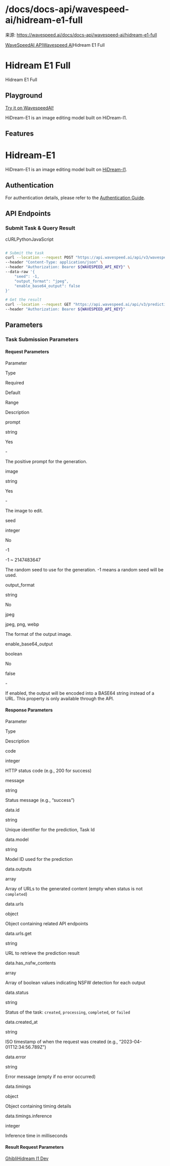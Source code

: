 # /docs/docs-api/wavespeed-ai/hidream-e1-full

来源: https://wavespeed.ai/docs/docs-api/wavespeed-ai/hidream-e1-full

[WaveSpeedAI API](/docs/docs-api/webhooks "WaveSpeedAI API")[Wavespeed AI](/docs/docs-api/wavespeed-ai/any-llm "Wavespeed AI")Hidream E1 Full

# Hidream E1 Full

Hidream E1 Full

## Playground[](#playground)

[Try it on WavespeedAI!](https://wavespeed.ai/models/wavespeed-ai/hidream-e1-full)

HiDream-E1 is an image editing model built on HiDream-I1.

## Features[](#features)

# Hidream-E1

HiDream-E1 is an image editing model built on [HiDream-I1](https://github.com/HiDream-ai/HiDream-I1).

## Authentication[](#authentication)

For authentication details, please refer to the [Authentication Guide](/docs/docs-authentication).

## API Endpoints[](#api-endpoints)

### Submit Task & Query Result[](#submit-task--query-result)

cURLPythonJavaScript

```bash

# Submit the task
curl --location --request POST "https://api.wavespeed.ai/api/v3/wavespeed-ai/hidream-e1-full" \
--header "Content-Type: application/json" \
--header "Authorization: Bearer ${WAVESPEED_API_KEY}" \
--data-raw '{
    "seed": -1,
    "output_format": "jpeg",
    "enable_base64_output": false
}'

# Get the result
curl --location --request GET "https://api.wavespeed.ai/api/v3/predictions/${requestId}/result" \
--header "Authorization: Bearer ${WAVESPEED_API_KEY}"
```

## Parameters[](#parameters)

### Task Submission Parameters[](#task-submission-parameters)

#### Request Parameters[](#request-parameters)

Parameter

Type

Required

Default

Range

Description

prompt

string

Yes

\-

The positive prompt for the generation.

image

string

Yes

\-

The image to edit.

seed

integer

No

\-1

\-1 ~ 2147483647

The random seed to use for the generation. -1 means a random seed will be used.

output\_format

string

No

jpeg

jpeg, png, webp

The format of the output image.

enable\_base64\_output

boolean

No

false

\-

If enabled, the output will be encoded into a BASE64 string instead of a URL. This property is only available through the API.

#### Response Parameters[](#response-parameters)

Parameter

Type

Description

code

integer

HTTP status code (e.g., 200 for success)

message

string

Status message (e.g., “success”)

data.id

string

Unique identifier for the prediction, Task Id

data.model

string

Model ID used for the prediction

data.outputs

array

Array of URLs to the generated content (empty when status is not `completed`)

data.urls

object

Object containing related API endpoints

data.urls.get

string

URL to retrieve the prediction result

data.has\_nsfw\_contents

array

Array of boolean values indicating NSFW detection for each output

data.status

string

Status of the task: `created`, `processing`, `completed`, or `failed`

data.created\_at

string

ISO timestamp of when the request was created (e.g., “2023-04-01T12:34:56.789Z”)

data.error

string

Error message (empty if no error occurred)

data.timings

object

Object containing timing details

data.timings.inference

integer

Inference time in milliseconds

#### Result Request Parameters[](#result-request-parameters)

[Ghibli](/docs/docs-api/wavespeed-ai/ghibli "Ghibli")[Hidream I1 Dev](/docs/docs-api/wavespeed-ai/hidream-i1-dev "Hidream I1 Dev")